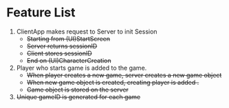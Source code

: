 <h1>Feature List</h1>

<ol>
    <li>ClientApp makes request to Server to init Session
        <ul>
            <li><s>Starting from (UI)StartScreen</s></li>
            <li><s>Server returns sessionID</s></li>
            <li><s>Client stores sessionID</s></li>
            <li><s>End on (UI)CharacterCreation</s></li>
        </ul>
    </li>
    <li>
       Player who starts game is added to the game.
       <ul>
        <li><s>When player creates a new game, server creates a new game 
        object</s></li>
        <li><s>When new game object is created, creating player is added
        .</s></li>
        <li><s>Game object is stored on the server</s></li>
       </ul>
    </li>
    <li><s>Unique gameID is generated for each game</s></li>
</ol>